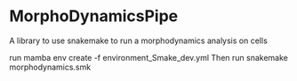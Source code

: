 # MorphoDynamicsPipe
A library to use snakemake to run a morphodynamics analysis on cells

run mamba env create -f environment_Smake_dev.yml
Then run snakemake morphodynamics.smk